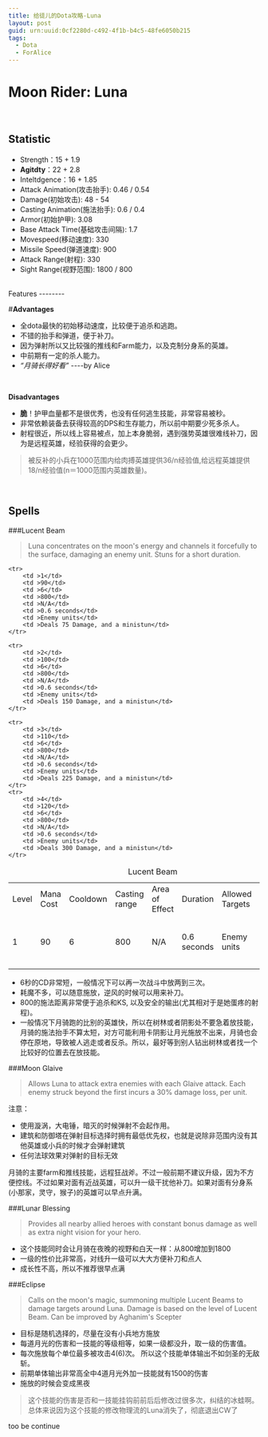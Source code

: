 ```yaml
---
title: 给徒儿的Dota攻略-Luna
layout: post
guid: urn:uuid:0cf2280d-c492-4f1b-b4c5-48fe6050b215
tags:
  - Dota
  - ForAlice
---
```



Moon Rider: Luna
================
<br />

Statistic
--------
- Strength：15 + 1.9
- __Agitdty__：22 + 2.8
- Inteltdgence：16 + 1.85
- Attack Animation(攻击抬手): 0.46 / 0.54 
- Damage(初始攻击): 48 - 54 
- Casting Animation(施法抬手): 0.6 / 0.4 
- Armor(初始护甲): 3.08 
- Base Attack Time(基础攻击间隔): 1.7 
- Movespeed(移动速度): 330 
- Missile Speed(弹道速度): 900
- Attack Range(射程): 330 
- Sight Range(视野范围): 1800 / 800

<br />
Features
--------


#<span class="label label-important">__Advantages__</span> 
- 全dota最快的初始移动速度，比较便于追杀和逃跑。
- 不错的抬手和弹道，便于补刀。
- 因为弹射所以又比较强的推线和Farm能力，以及克制分身系的英雄。
- 中前期有一定的杀人能力。
- _“月骑长得好看”_  ----by Alice 
<br />

<span class="label label-important">__Disadvantages__</span>  
- __脆__！护甲血量都不是很优秀，也没有任何逃生技能，非常容易被秒。
- 非常依赖装备去获得较高的DPS和生存能力，所以前中期要少死多杀人。
- 射程很近，所以线上容易被点，加上本身脆弱，遇到强势英雄很难线补刀，因为是远程英雄，经验获得的会更少。
>被反补的小兵在1000范围内给肉搏英雄提供36/n经验值,给远程英雄提供18/n经验值(n＝1000范围内英雄数量)。  
<br />

Spells  
------  

###Lucent Beam 

>Luna concentrates on the moon's energy and channels it forcefully to the surface, damaging an enemy unit. Stuns for a short duration.  

<table class="table">
	<caption>Lucent Beam</caption>
	<tr>
		<td >Level</td>
		<td >Mana Cost</td>
		<td >Cooldown</td>
		<td >Casting range</td>
		<td >Area of Effect</td>
		<td >Duration</td>
		<td >Allowed Targets</td>
		<td >Effects</td>
	</tr>
	<tr>
		<td >1</td>
		<td >90</td>
		<td >6</td>
		<td >800</td>
		<td >N/A</td>
		<td >0.6 seconds</td>
		<td >Enemy units</td>
		<td >Deals 75 Damage, and a ministun</td>
	</tr>

	<tr>
		<td >1</td>
		<td >90</td>
		<td >6</td>
		<td >800</td>
		<td >N/A</td>
		<td >0.6 seconds</td>
		<td >Enemy units</td>
		<td >Deals 75 Damage, and a ministun</td>
	</tr>

	<tr>
		<td >2</td>
		<td >100</td>
		<td >6</td>
		<td >800</td>
		<td >N/A</td>
		<td >0.6 seconds</td>
		<td >Enemy units</td>
		<td >Deals 150 Damage, and a ministun</td>
	</tr>

	<tr>
		<td >3</td>
		<td >110</td>
		<td >6</td>
		<td >800</td>
		<td >N/A</td>
		<td >0.6 seconds</td>
		<td >Enemy units</td>
		<td >Deals 225 Damage, and a ministun</td>
	</tr>
	<tr>
		<td >4</td>
		<td >120</td>
		<td >6</td>
		<td >800</td>
		<td >N/A</td>
		<td >0.6 seconds</td>
		<td >Enemy units</td>
		<td >Deals 300 Damage, and a ministun</td>
	</tr>
</table>
  
- 6秒的CD非常短，一般情况下可以再一次战斗中放两到三次。
- 耗魔不多，可以随意施放，逆风的时候可以用来补刀。
- 800的施法距离非常便于追杀和KS, 以及安全的输出(尤其相对于是她蛋疼的射程)。
- 一般情况下月骑跑的比别的英雄快，所以在树林或者阴影处不要急着放技能，月骑的施法抬手不算太短，对方可能利用卡阴影让月光施放不出来，月骑也会停在原地，导致被人逃走或者反杀。所以，最好等到别人钻出树林或者找一个比较好的位置去在放技能。

###Moon Glaive

> Allows Luna to attack extra enemies with each Glaive attack. Each enemy struck beyond the first incurs a 30% damage loss, per unit.

<span class="label label-warning">注意</span>：  

- 使用漩涡，大电锤，暗灭的时候弹射不会起作用。
- 建筑和防御塔在弹射目标选择时拥有最低优先权，也就是说除非范围内没有其他英雄或小兵的时候才会弹射建筑
- 任何法球效果对弹射的目标无效

月骑的主要farm和推线技能，远程狂战斧。不过一般前期不建议升级，因为不方便控线。不过如果对面有近战英雄，可以升一级干扰他补刀。如果对面有分身系(小那家，灵守，猴子)的英雄可以早点升满。


###Lunar Blessing

> Provides all nearby allied heroes with constant bonus damage as well as extra night vision for your hero.

- 这个技能同时会让月骑在夜晚的视野和白天一样：从800增加到1800
- 一级的性价比非常高，对线升一级可以大大方便补刀和点人
- 成长性不高，所以不推荐很早点满

###Eclipse

> Calls on the moon's magic, summoning multiple Lucent Beams to damage targets around Luna. Damage is based on the level of Lucent Beam. Can be improved by Aghanim's Scepter

- 目标是随机选择的，尽量在没有小兵地方施放
- 每道月光的伤害和一技能的等级相等，如果一级都没升，取一级的伤害值。
- 每次施放每个单位最多被攻击4(6)次。 所以这个技能单体输出不如剑圣的无敌斩。
- 前期单体输出非常高全中4道月光外加一技能就有1500的伤害
- 施放的时候会变成黑夜

> 这个技能的伤害是否和一技能挂钩前前后后修改过很多次，纠结的冰蛙啊。总体来说因为这个技能的修改物理流的Luna消失了，彻底退出CW了

too be continue
		